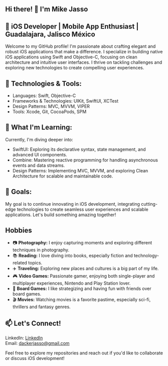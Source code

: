 ## Hi there! 👋 I'm Mike Jasso

## 🚀 iOS Developer | Mobile App Enthusiast | Guadalajara, Jalisco México

Welcome to my GitHub profile! I'm passionate about crafting elegant and robust iOS applications that make a difference. I specialize in building native iOS applications using Swift and Objective-C, focusing on clean architecture and intuitive user interfaces. I thrive on tackling challenges and exploring new technologies to create compelling user experiences.


## 🔧 Technologies & Tools:

- Languages: Swift, Objective-C  
- Frameworks & Technologies: UIKit, SwiftUI, XCTest  
- Design Patterns: MVC, MVVM, VIPER  
- Tools: Xcode, Git, CocoaPods, SPM  


## 🌱 What I'm Learning:

Currently, I'm diving deeper into:

- SwiftUI: Exploring its declarative syntax, state management, and advanced UI components.  
- Combine: Mastering reactive programming for handling asynchronous events and data streams.  
- Design Patterns: Implementing MVC, MVVM, and exploring Clean Architecture for scalable and maintainable code.  


## 🎯 Goals:

My goal is to continue innovating in iOS development, integrating cutting-edge technologies to create seamless user experiences and scalable applications. Let's build something amazing together!


## Hobbies

- 📷 **Photography:** I enjoy capturing moments and exploring different techniques in photography.
- 📚 **Reading:** I love diving into books, especially fiction and technology-related topics.
- ✈️ **Traveling:** Exploring new places and cultures is a big part of my life.
- 🎮 **Video Games:** Passionate gamer, enjoying both single-player and multiplayer experiences, Nintendo and Play Station lover.
- 🎲 **Board Games:** I like strategizing and having fun with friends over board games.
- 🎬 **Movies:** Watching movies is a favorite pastime, especially sci-fi, thrillers and fantasy genres.


## 📫 Let's Connect!

LinkedIn: [LinkedIn](https://www.linkedin.com/in/miguelangeljasso/)  
Email: dackerjasso@gmail.com

Feel free to explore my repositories and reach out if you'd like to collaborate or discuss iOS development!
<!--
**Mik3Jasso/Mik3JAsso** is a ✨ _special_ ✨ repository because its `README.md` (this file) appears on your GitHub profile.

Here are some ideas to get you started:

- 🔭 I’m currently working on ...
- 🌱 I’m currently learning ...
- 👯 I’m looking to collaborate on ...
- 🤔 I’m looking for help with ...
- 💬 Ask me about ...
- 📫 How to reach me: ...
- 😄 Pronouns: ...
- ⚡ Fun fact: ...
-->
